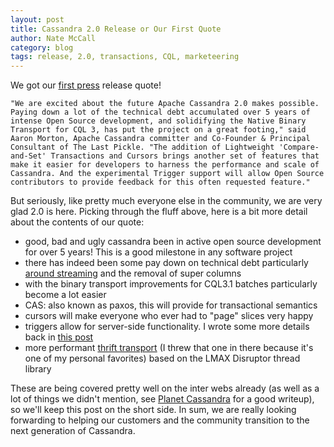 ```yaml
---
layout: post
title: Cassandra 2.0 Release or Our First Quote
author: Nate McCall
category: blog
tags: release, 2.0, transactions, CQL, marketeering
---
```


We got our [first press](https://blogs.apache.org/foundation/entry/the_apache_software_foundation_announces44) release quote! 
 
```
"We are excited about the future Apache Cassandra 2.0 makes possible. Paying down a lot of the technical debt accumulated over 5 years of intense Open Source development, and solidifying the Native Binary Transport for CQL 3, has put the project on a great footing," said Aaron Morton, Apache Cassandra committer and Co-Founder & Principal Consultant of The Last Pickle. "The addition of Lightweight 'Compare-and-Set' Transactions and Cursors brings another set of features that make it easier for developers to harness the performance and scale of Cassandra. And the experimental Trigger support will allow Open Source contributors to provide feedback for this often requested feature."
```

But seriously, like pretty much everyone else in the community, we are very glad 2.0 is here. Picking through the fluff above, here is a bit more detail about the contents of our quote:

- good, bad and ugly cassandra been in active open source development for over 5 years! This is a good milestone in any software project
- there has indeed been some pay down on technical debt particularly [around streaming](http://www.planetcassandra.org/blog/post/streaming--in-cassandra-20) and the removal of super columns
- with the binary transport improvements for CQL3.1 batches particularly become a lot easier
- CAS: also known as paxos, this will provide for transactional semantics 
- cursors will make everyone who ever had to "page" slices very happy
- triggers allow for server-side functionality. I wrote some more details back in [this post](http://thelastpickle.com/blog/2013/08/20/Cassandra-2.0-Meetup-ReCap.html) 
- more performant [thrift transport](https://github.com/xedin/disruptor_thrift_server) (I threw that one in there because it's one of my personal favorites) based on the LMAX Disruptor thread library  

These are being covered pretty well on the inter webs already (as well as a lot of things we didn't mention, see [Planet Cassandra](http://www.datastax.com/dev/blog/whats-under-the-hood-in-cassandra-2-0) for a good writeup), so we'll keep this post on the short side. In sum, we are really looking forwarding to helping our customers and the community transition to the next generation of Cassandra.